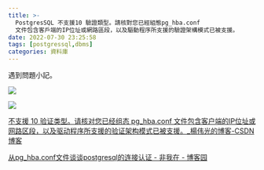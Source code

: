```yaml
---
title: >-
  PostgresSQL 不支援10 驗證類型。請核對您已經組態pg_hba.conf
  文件包含客戶端的IP位址或網路區段，以及驅動程序所支援的驗證架構模式已被支援。
date: 2022-07-30 23:25:58
tags: [postgressql,dbms]
categories: 資料庫
---
```


遇到問題小記。

<!--more-->

![](https://i.imgur.com/PECrHRl.png)


![](https://i.imgur.com/qy5qLd1.png)


[不支援 10 验证类型。请核对您已经组态 pg_hba.conf 文件包含客户端的IP位址或网路区段，以及驱动程序所支援的验证架构模式已被支援。_楊伟光的博客-CSDN博客](https://blog.csdn.net/weixin_46267444/article/details/117749805)

[从pg_hba.conf文件谈谈postgresql的连接认证 - 非我在 - 博客园](https://www.cnblogs.com/flying-tiger/p/5983588.html)